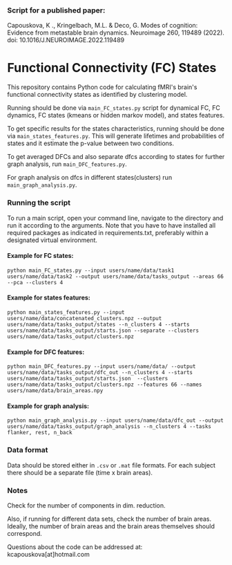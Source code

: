 ### Script for a published paper:

Capouskova, K ., Kringelbach, M.L. & Deco, G. Modes of cognition: Evidence from 
metastable brain dynamics. Neuroimage 260, 119489 (2022). doi: 10.1016/J.NEUROIMAGE.2022.119489


# Functional Connectivity (FC) States

This repository contains Python code for calculating fMRI's
brain's functional connectivity states as identified by clustering model.

Running should be done via `main_FC_states.py` script for dynamical FC, FC dynamics,
FC states (kmeans or hidden markov model), and states features.

To get specific results for the states characteristics, running should be done
via `main_states_features.py`. This will generate lifetimes and
probabilities of states and it estimate the p-value between two conditions.

To get averaged DFCs and also separate dfcs according to states for further graph
analysis, run `main_DFC_features.py`. 

For graph analysis on dfcs in different states(clusters) run 
`main_graph_analysis.py`.


### Running the script

To run a main script, open your command line, navigate to the directory and run
it according to the arguments. Note that you have to have installed all required
packages as indicated in requirements.txt, preferably within a designated virtual
environment. 

#### Example for FC states:

`python main_FC_states.py --input users/name/data/task1 users/name/data/task2
--output users/name/data/tasks_output --areas 66 --pca --clusters 4`

#### Example for states features:

`python main_states_features.py --input users/name/data/concatenated_clusters.npz
--output users/name/data/tasks_output/states --n_clusters 4
--starts users/name/data/tasks_output/starts.json --separate
--clusters users/name/data/tasks_output/clusters.npz`

#### Example for DFC features:

`python main_DFC_features.py --input users/name/data/
--output users/name/data/tasks_output/dfc_out --n_clusters 4
--starts users/name/data/tasks_output/starts.json 
--clusters users/name/data/tasks_output/clusters.npz
--features 66 --names users/name/data/brain_areas.npy`


#### Example for graph analysis:

`python main_graph_analysis.py --input users/name/data/dfc_out
--output users/name/data/tasks_output/graph_analysis --n_clusters 4
--tasks flanker, rest, n_back`

### Data format

Data should be stored either in `.csv` or `.mat` file formats. For each subject
there should be a separate file (time x brain areas).

### Notes
Check for the number of components in dim. reduction.

Also, if running for different data sets, check the number of brain areas. Ideally,
the number of brain areas and the brain areas themselves should correspond.


Questions about the code can be addressed at: kcapouskova[at]hotmail.com
